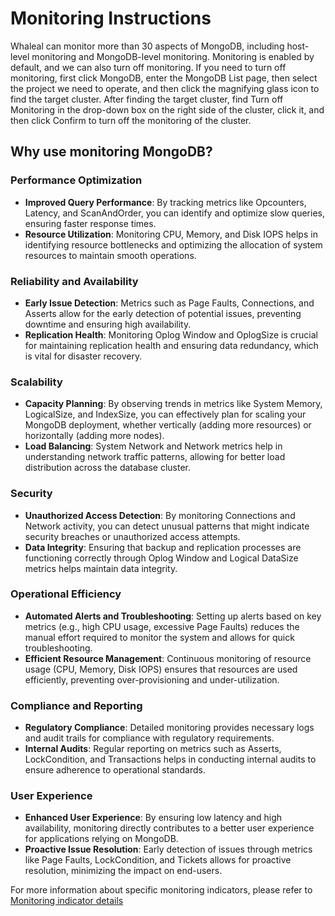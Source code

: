 # Monitoring Instructions



Whaleal can monitor more than 30 aspects of MongoDB, including host-level monitoring and MongoDB-level monitoring. Monitoring is enabled by default, and we can also turn off monitoring. If you need to turn off monitoring, first click MongoDB, enter the MongoDB List page, then select the project we need to operate, and then click the magnifying glass icon to find the target cluster. After finding the target cluster, find Turn off Monitoring in the drop-down box on the right side of the cluster, click it, and then click Confirm to turn off the monitoring of the cluster.



## Why use monitoring MongoDB?

### Performance Optimization

- **Improved Query Performance**: By tracking metrics like Opcounters, Latency, and ScanAndOrder, you can identify and optimize slow queries, ensuring faster response times.
- **Resource Utilization**: Monitoring CPU, Memory, and Disk IOPS helps in identifying resource bottlenecks and optimizing the allocation of system resources to maintain smooth operations.

### Reliability and Availability

- **Early Issue Detection**: Metrics such as Page Faults, Connections, and Asserts allow for the early detection of potential issues, preventing downtime and ensuring high availability.
- **Replication Health**: Monitoring Oplog Window and OplogSize is crucial for maintaining replication health and ensuring data redundancy, which is vital for disaster recovery.

### Scalability

- **Capacity Planning**: By observing trends in metrics like System Memory, LogicalSize, and IndexSize, you can effectively plan for scaling your MongoDB deployment, whether vertically (adding more resources) or horizontally (adding more nodes).
- **Load Balancing**: System Network and Network metrics help in understanding network traffic patterns, allowing for better load distribution across the database cluster.

### Security

- **Unauthorized Access Detection**: By monitoring Connections and Network activity, you can detect unusual patterns that might indicate security breaches or unauthorized access attempts.
- **Data Integrity**: Ensuring that backup and replication processes are functioning correctly through Oplog Window and Logical DataSize metrics helps maintain data integrity.

### Operational Efficiency

- **Automated Alerts and Troubleshooting**: Setting up alerts based on key metrics (e.g., high CPU usage, excessive Page Faults) reduces the manual effort required to monitor the system and allows for quick troubleshooting.
- **Efficient Resource Management**: Continuous monitoring of resource usage (CPU, Memory, Disk IOPS) ensures that resources are used efficiently, preventing over-provisioning and under-utilization.

### Compliance and Reporting

- **Regulatory Compliance**: Detailed monitoring provides necessary logs and audit trails for compliance with regulatory requirements.
- **Internal Audits**: Regular reporting on metrics such as Asserts, LockCondition, and Transactions helps in conducting internal audits to ensure adherence to operational standards.

### User Experience

- **Enhanced User Experience**: By ensuring low latency and high availability, monitoring directly contributes to a better user experience for applications relying on MongoDB.
- **Proactive Issue Resolution**: Early detection of issues through metrics like Page Faults, LockCondition, and Tickets allows for proactive resolution, minimizing the impact on end-users.

For more information about specific monitoring indicators, please refer to
[Monitoring indicator details](./03-monitoring-indicator-details.md)
